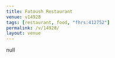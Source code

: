 ```yaml
---
title: Fatoush Restaurant
venue: v14928
tags: [restaurant, food, "fhrs:412752"]
permalink: /v/14928/
layout: venue
---
```

null